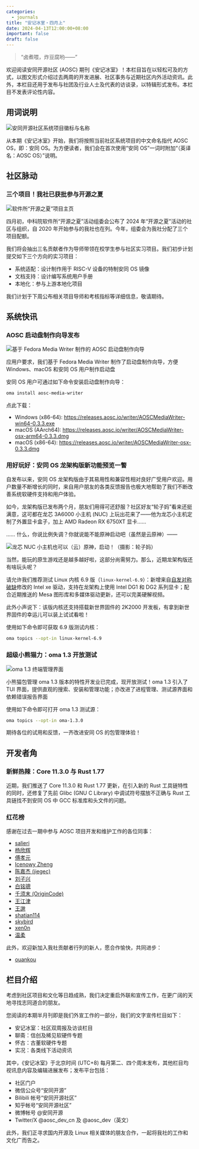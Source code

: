 ```yaml
---
categories:
  - journals
title: "安记冰室・四月上"
date: 2024-04-13T12:00:00+08:00
important: false
draft: false
---
```

<!-- 端着卤煮火烧的 -->

> “卤煮喂，炸豆腐哟——”

欢迎阅读安同开源社区 (AOSC) 期刊《安记冰室》！本栏目旨在以轻松可及的方式，以图文形式介绍过去两周的开发进展、社区事务与近期社区内外活动资讯。此外，本栏目还用于发布与社团及行业人士及代表的访谈录，以特辑形式发布。本栏目不发表评论性内容。

用词说明
--------

![安同开源社区系统项目徽标与名称](/assets/coffee-break/20240413/imgs/new-logos.png)

从本期《安记冰室》开始，我们将按照当前社区系统项目的中文命名指代 AOSC OS，即：安同 OS。为方便读者，我们会在首次使用“安同 OS”一词时附加“（英译名：AOSC OS）”说明。

社区脉动
--------

### 三个项目！我社已获批参与开源之夏

![软件所“开源之夏”项目主页](/assets/coffee-break/20240413/imgs/ospp-2024.jpg)

四月初，中科院软件所“开源之夏”活动组委会公布了 2024 年“开源之夏”活动的社区与组织，自 2020 年开始参与的我社也在列。今年，组委会为我社分配了三个项目配额。

我们将会抽出三名贡献者作为导师带领在校学生参与社区实习项目。我们初步计划提交如下三个方向的实习项目：

- 系统适配：设计制作用于 RISC-V 设备的特制安同 OS 镜像
- 文档支持：设计编写系统用户手册
- 本地化：参与上游本地化项目

我们计划于下周公布相关项目导师和考核指标等详细信息，敬请期待。

系统快讯
--------

### AOSC 启动盘制作向导发布

![基于 Fedora Media Writer 制作的 AOSC 启动盘制作向导](/assets/coffee-break/20240413/imgs/media-writer.png)

应用户要求，我们基于 Fedora Media Writer 制作了启动盘制作向导，方便 Windows、macOS 和安同 OS 用户制作启动盘

安同 OS 用户可通过如下命令安装启动盘制作向导：

```bash
oma install aosc-media-writer
```

点此下载：

- Windows (x86-64): https://releases.aosc.io/writer/AOSCMediaWriter-win64-0.3.3.exe
- macOS (AArch64): https://releases.aosc.io/writer/AOSCMediaWriter-osx-arm64-0.3.3.dmg
- macOS (x86-64): https://releases.aosc.io/writer/AOSCMediaWriter-osx-0.3.3.dmg

### 用好玩好：安同 OS 龙架构版新功能预览一瞥

自发布以来，安同 OS 龙架构版由于其易用性和兼容性相对良好广受用户欢迎。用户数量不断增长的同时，来自用户朋友的各类反馈报告也极大地帮助了我们不断改善系统软硬件支持和用户体验。

如今，龙架构版已发布两个月，朋友们用得可还舒服？社区好友“轮子妈”看来还挺满意，这可都在龙芯 3A6000 小主机 (NUC) 上玩出花来了——他为龙芯小主机定制了外置显卡盒子，加上 AMD Radeon RX 6750XT 显卡……

…… 什么，你说比例失调？你就说能不能原神启动吧（虽然是云原神）——

![龙芯 NUC 小主机也可以（云）原神，启动！（摄影：轮子妈）](/assets/coffee-break/20240413/imgs/loong-genshin.jpg)

当然，能玩的原生游戏还是越多越好啦，这部分尚需努力。那么，近期龙架构版还有啥玩头呢？

请允许我们推荐测试 Linux 内核 6.9 版（`linux-kernel-6.9`）：新增来自[自发对称破缺](https//github.com/Fanfansfan)修改的 Intel xe 驱动，支持在龙架构上使用 Intel DG1 和 DG2 系列显卡；配合近期推送的 Mesa 图形库和多媒体驱动更新，还可以完美硬解视频。

此外小声说下：该版内核还支持搭载新世界固件的 2K2000 开发板，有拿到新世界固件的幸运儿可以装上试试看啦！

使用如下命令即可获取 6.9 版测试内核：

```bash
oma topics --opt-in linux-kernel-6.9
```

### 超级小熊猫力：oma 1.3 开放测试

![oma 1.3 终端管理界面](/assets/coffee-break/20240413/imgs/oma-1.3.png)

小熊猫包管理 oma 1.3 版本的特性开发业已完成，现开放测试！oma 1.3 引入了 TUI 界面，提供直观的搜索、安装和管理功能；亦改进了进程管理、测试源界面和依赖错误报告界面

使用如下命令即可打开 oma 1.3 测试源：

```bash
oma topics --opt-in oma-1.3.0
```

期待各位的试用和反馈，一齐改进安同 OS 的包管理体验！

开发者角
--------

### 新鲜热辣：Core 11.3.0 与 Rust 1.77

近期，我们推送了 Core 11.3.0 和 Rust 1.77 更新，在引入新的 Rust 工具链特性的同时，还修复了先前 Glibc (GNU C Library) 中调试符号摆放不正确与 Rust 工具链找不到安同 OS 中 GCC 标准库和头文件的问题。

### 红花榜

感谢在过去一期中参与 AOSC 项目开发和维护工作的各位同事：

- [salieri](https://github.com/BC204)
- [杨欣辉](https://github.com/Cyanoxygen)
- [傅孝元](https://github.com/eatradish)
- [Icenowy Zheng](https://github.com/Icenowy)
- [陈嘉杰 (jiegec)](https://github.com/jiegec)
- [刘子兴](https://github.com/liushuyu)
- [白铭骢](https://github.com/MingcongBai)
- [千须末 (OriginCode)](https://github.com/OriginCode)
- [王江津](https://github.com/RedL0tus)
- [王邈](https://github.com/shankerwangmiao)
- [shatian114](https://github.com/shatian114)
- [skybird](https://github.com/SkyBird233)
- [xen0n](https://github.com/xen0n)
- [温柔](https://github.com/xunpod)

此外，欢迎新加入我社贡献者行列的新人，愿合作愉快，共同进步：

- [ouankou](https://github.com/ouankou)


栏目介绍
--------

考虑到社区项目和文化等日趋成熟，我们决定重启外联和宣传工作，在更广阔的天地寻找志同道合的朋友。

您阅读的本期半月刊即是我们外宣工作的一部分，我们的文字宣传栏目如下：

- 安记冰室：社区双周报及访谈栏目
- 聊斋：信创及稀见软硬件专题
- 怀古：古董软硬件专题
- 实况：各类线下活动资讯

其中，《安记冰室》于北京时间 (UTC+8) 每月第二、四个周末发布，其他栏目均视讯息内容及编辑进展发布；发布平台包括：

- 社区门户
- 微信公众号“安同开源”
- Bilibili 帐号“安同开源社区”
- 知乎帐号“安同开源社区”
- 微博帐号 @安同开源
- Twitter/X @aosc_dev_cn 及 @aosc_dev（英文）

此外，我们正寻求国内开源及 Linux 相关媒体的朋友合作，一起将我社的工作和文化广而告之。
